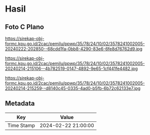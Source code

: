 # Hasil

## Foto C Plano

https://sirekap-obj-formc.kpu.go.id/2cac/pemilu/ppwp/35/78/24/10/02/3578241002005-20240222-202850--68cdd1fa-0bb8-4290-83e6-6fe8d76762d9.jpg

https://sirekap-obj-formc.kpu.go.id/2cac/pemilu/ppwp/35/78/24/10/02/3578241002005-20240214-215106--4b782519-0147-4892-9e65-1cf441fe4482.jpg

https://sirekap-obj-formc.kpu.go.id/2cac/pemilu/ppwp/35/78/24/10/02/3578241002005-20240214-215259--d8140c45-0335-4ad0-b5fb-6b72c62133e7.jpg


## Metadata

| Key        | Value               |
| ---------- | ------------------- |
| Time Stamp | 2024-02-22 21:00:00 |



